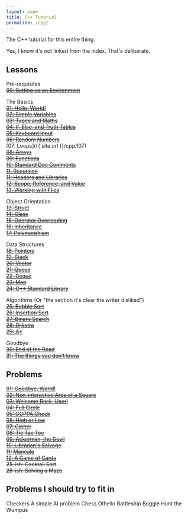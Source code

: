 ```yaml
---
layout: page
title: C++ Tutorial
permalink: /cpp/
---
```


The C++ tutorial for this entire thing.

Yes, I know it's not linked from the index. That's deliberate.

Lessons
-------
Pre-requisites  
~~[00: Setting up an Environment](#muismu)~~  

The Basics  
~~[01: Hello, World!](#muismu)~~  
~~[02: Simple Variables](#muismu)~~  
~~[03: Types and Maths](#muismu)~~  
~~[04: If, Else, and Truth Tables](#muismu)~~  
~~[05: Keyboard Input](#muismu)~~  
~~[06: Random Numbers](#muismu)~~  
[07: Loops]({{ site.url }}/cpp/l07)  
~~[08: Arrays](#muismu)~~  
~~[09: Functions](#muismu)~~  
~~[10: Standard Doc Comments](#muismu)~~  
~~[11: Recursion](#muismu)~~  
~~[11: Headers and Libraries](#muismu)~~  
~~[12: Scope, Reference, and Value](#muismu)~~  
~~[13: Working with Files](#muismu)~~  

Object Orientation  
~~[13: Struct](#muismu)~~  
~~[14: Class](#muismu)~~  
~~[15: Operator Overloading](#muismu)~~  
~~[16: Inheritance](#muismu)~~  
~~[17: Polymorphism](#muismu)~~

Data Structures  
~~[18: Pointers](#muismu)~~  
~~[19: Stack](#muismu)~~  
~~[20: Vector](#muismu)~~  
~~[21: Queue](#muismu)~~  
~~[22: Deque](#muismu)~~  
~~[23: Map](#muismu)~~  
~~[24: C++ Standard Library](#muismu)~~

Algorithms (Or "the section it's clear the writer disliked")  
~~[25: Bubble Sort](#muismu)~~  
~~[26: Insertion Sort](#muismu)~~  
~~[27: Binary Search](#muismu)~~  
~~[28: Djikstra](#muismu)~~   
~~[29: A*](#muismu)~~

Goodbye  
~~[30: End of the Road](#muismu)~~  
~~[31: The things you don't know](#muismu)~~

Problems
--------
~~[01: Goodbye, World!](#muismu)~~  
~~[02: Non-interactive Area of a Square](#muismu)~~  
~~[03: Welcome Back, User!](#muismu)~~  
~~[04: Full Circle](#muismu)~~  
~~[05: COPPA Check](#muismu)~~  
~~[06: High or Low](#muismu)~~  
~~[07: Cipher](#muismu)~~  
~~[08: Tic Tac Toe](#muismu)~~  
~~[09: Ackerman, the Devil](#muismu)~~  
~~[10: Librarian's Salvage](#muismu)~~  
~~[11: Mancala](#muismu)~~  
~~[12: A Game of Cards](#muismu)~~  
~~25-ish: Cocktail Sort~~  
~~28-ish: Solving a Maze~~

Problems I should try to fit in
-------------------------------
Checkers
A simple AI problem
Chess
Othello
Battleship
Boggle
Hunt the Wumpus